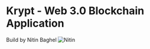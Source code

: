 # Krypt - Web 3.0 Blockchain Application
Build by Nitin Baghel 
![Nitin](https://i.ibb.co/DVF4tNW/image.png)

